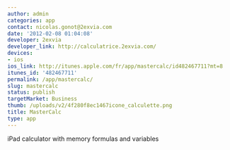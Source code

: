 ```yaml
---
author: admin
categories: app
contact: nicolas.gonot@2exvia.com
date: '2012-02-08 01:04:08'
developer: 2exvia
developer_link: http://calculatrice.2exvia.com/
devices: 
- ios
ios_link: http://itunes.apple.com/fr/app/mastercalc/id482467711?mt=8
itunes_id: '482467711'
permalink: /app/mastercalc/
slug: mastercalc
status: publish
targetMarket: Business
thumb: /uploads/v2/4f280f8ec1467icone_calculette.png
title: MasterCalc
type: app
---
```


iPad calculator with memory formulas and variables